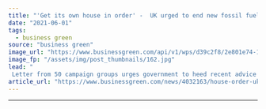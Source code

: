 ```yaml
---
title: "'Get its own house in order' -  UK urged to end new fossil fuel licensing in North Sea to meet net zero"
date: "2021-06-01"
tags: 
  - business green
source: "business green"
image_url: "https://www.businessgreen.com/api/v1/wps/d39c2f8/2e801e74-1396-4700-bde5-3dc7a606bf5e/4/North-sea-oil-rig-185x114.jpg"
image_fp: "/assets/img/post_thumbnails/162.jpg"
lead: "
 Letter from 50 campaign groups urges government to heed recent advice of International Energy Agency that growing fossil fuel supply is incompatible with a 1.5C world ..."
article_url: "https://www.businessgreen.com/news/4032163/house-order-uk-urged-end-fossil-fuel-licensing-north-sea-meet-net-zero"
---
```


---
